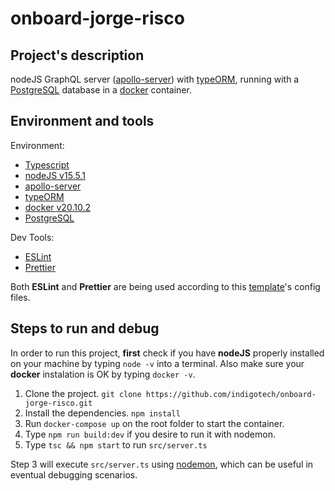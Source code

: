 # onboard-jorge-risco

## Project's description

nodeJS GraphQL server ([apollo-server](https://www.apollographql.com/docs/apollo-server/)) with [typeORM](https://typeorm.io/#/), running with a [PostgreSQL](https://www.postgresql.org/about/) database in a [docker](https://www.docker.com/) container.

## Environment and tools

Environment:

- [Typescript](https://www.npmjs.com/package/typescript)
- [nodeJS v15.5.1](https://nodejs.org/en/)
- [apollo-server](https://www.apollographql.com/docs/apollo-server/)
- [typeORM](https://typeorm.io/#/)
- [docker v20.10.2](https://www.docker.com/)
- [PostgreSQL](https://www.postgresql.org/about/)

Dev Tools:

- [ESLint](https://www.npmjs.com/package/eslint)
- [Prettier](https://www.npmjs.com/package/prettier)

Both **ESLint** and **Prettier** are being used according to this [template](https://github.com/indigotech/template-node)'s config files.

## Steps to run and debug

In order to run this project, **first** check if you have **nodeJS** properly installed on your machine by typing `node -v` into a terminal. Also make sure your **docker** instalation is OK by typing `docker -v`.

1. Clone the project. `git clone https://github.com/indigotech/onboard-jorge-risco.git`
2. Install the dependencies. `npm install`
3. Run `docker-compose up` on the root folder to start the container.
4. Type `npm run build:dev` if you desire to run it with nodemon.
5. Type `tsc && npm start` to run `src/server.ts`

Step 3 will execute `src/server.ts` using [nodemon](https://www.npmjs.com/package/nodemon), which can be useful in eventual debugging scenarios.
